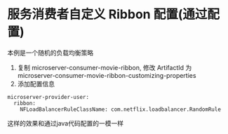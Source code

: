 # 服务消费者自定义 Ribbon 配置(通过配置)

本例是一个随机的负载均衡策略

1. 复制 microserver-consumer-movie-ribbon, 修改 ArtifactId 为 microserver-consumer-movie-ribbon-customizing-properties
2. 添加配置信息
```
microserver-provider-user:
  ribbon:
    NFLoadBalancerRuleClassName: com.netflix.loadbalancer.RandomRule
```
这样的效果和通过java代码配置的一模一样